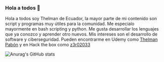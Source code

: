 ### Hola a todos 👋

Hola a todos soy Thelman de Ecuador, la mayor parte de mi contenido son script y programas muy útiles para la comunidad. Me especialo mayormente en bash scripting y python. Me gusta desarrollar los lenguajes que ya conozco y aprender otro nuevos. Mis intereses son el desarrollo de software y ciberseguridad.
Pueden encontrarme en Udemy como [Thelman Pabón](https://www.udemy.com/user/thelman/) y en Hack the box como [z3r02033](https://app.hackthebox.com/profile/580522) 

![Anurag's GitHub stats](https://github-readme-stats.vercel.app/api?username=Alcatraz2033&show_icons=true&theme=dark)
